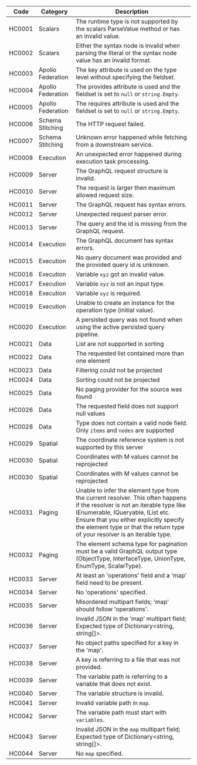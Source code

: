 | Code   | Category          | Description                                                                                                                              |
| ------ | ----------------- | ---------------------------------------------------------------------------------------------------------------------------------------- |
| HC0001 | Scalars           | The runtime type is not supported by the scalars ParseValue method or has an invalid value.                                              |
| HC0002 | Scalars           | Either the syntax node is invalid when parsing the literal or the syntax node value has an invalid format.                               |
| HC0003 | Apollo Federation | The key attribute is used on the type level without specifying the fieldset.                                                             |
| HC0004 | Apollo Federation | The provides attribute is used and the fieldset is set to `null` or `string.Empty`.                                                      |
| HC0005 | Apollo Federation | The requires attribute is used and the fieldset is set to `null` or `string.Empty`.                                                      |
| HC0006 | Schema Stitching  | The HTTP request failed.                                                                                                                 |
| HC0007 | Schema Stitching  | Unknown error happened while fetching from a downstream service.                                                                         |
| HC0008 | Execution         | An unexpected error happened during execution task processing.                                                                           |
| HC0009 | Server            | The GraphQL request structure is invalid.                                                                                                |
| HC0010 | Server            | The request is larger then maximum allowed request size.                                                                                 |
| HC0011 | Server            | The GraphQL request has syntax errors.                                                                                                   |
| HC0012 | Server            | Unexpected request parser error.                                                                                                         |
| HC0013 | Server            | The query and the id is missing from the GraphQL request.                                                                                |
| HC0014 | Execution         | The GraphQL document has syntax errors.                                                                                                  |
| HC0015 | Execution         | No query document was provided and the provided query id is unknown.                                                                     |
| HC0016 | Execution         | Variable `xyz` got an invalid value.                                                                                                     |
| HC0017 | Execution         | Variable `xyz` is not an input type.                                                                                                     |
| HC0018 | Execution         | Variable `xyz` is required.                                                                                                              |
| HC0019 | Execution         | Unable to create an instance for the operation type (initial value).                                                                     |
| HC0020 | Execution         | A persisted query was not found when using the active persisted query pipeline.                                                          |
| HC0021 | Data              | List are not supported in sorting                                                                                                        |
| HC0022 | Data              | The requested list contained more than one element                                                                                       |
| HC0023 | Data              | Filtering could not be projected                                                                                                         |
| HC0024 | Data              | Sorting could not be projected                                                                                                           |
| HC0025 | Data              | No paging provider for the source was found                                                                                              |
| HC0026 | Data              | The requested field does not support null values                                                                                         |
| HC0028 | Data              | Type does not contain a valid node field. Only `items` and `nodes` are supported                                                         |
| HC0029 | Spatial           | The coordinate reference system is not supported by this server                                                                          |
| HC0030 | Spatial           | Coordinates with M values cannot be reprojected                                                                                          |
| HC0030 | Spatial           | Coordinates with M values cannot be reprojected                                                                                          |
| HC0031 | Paging            | Unable to infer the element type from the current resolver. This often happens if the resolver is not an iterable type like IEnumerable, IQueryable, IList etc. Ensure that you either explicitly specify the element type or that the return type of your resolver is an iterable type.                                                                                                                                      |
| HC0032 | Paging            | The element schema type for pagination must be a valid GraphQL output type (ObjectType, InterfaceType, UnionType, EnumType, ScalarType). |
| HC0033 | Server            | At least an 'operations' field and a 'map' field need to be present.                                                                     |
| HC0034 | Server            | No 'operations' specified.                                                                                                               |
| HC0035 | Server            | Misordered multipart fields; 'map' should follow 'operations'.                                                                           |
| HC0036 | Server            | Invalid JSON in the ‘map’ multipart field; Expected type of Dictionary<string, string[]>.                                                |
| HC0037 | Server            | No object paths specified for a key in the 'map'.                                                                                        |
| HC0038 | Server            | A key is referring to a file that was not provided.                                                                                      |
| HC0039 | Server            | The variable path is referring to a variable that does not exist.                                                                        |
| HC0040 | Server            | The variable structure is invalid.                                                                                                       |
| HC0041 | Server            | Invalid variable path in `map`.                                                                                                          |
| HC0042 | Server            | The variable path must start with `variables`.                                                                                           |
| HC0043 | Server            | Invalid JSON in the `map` multipart field; Expected type of Dictionary<string, string[]>.                                                |
| HC0044 | Server            | No `map` specified.                                                                                                                      |
